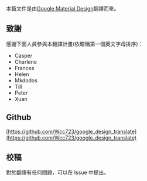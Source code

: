 本篇文件是由[Google Material Design](http://www.google.com/design/spec/material-design/introduction.html)翻譯而來。

## 致謝

感謝下面人員參與本翻譯計畫(依暱稱第一個英文字母排序)：

- Casper
- Charlene
- Frances
- Helen
- Mkdodos
- Till
- Peter
- Xuan

## Github

[https://github.com/Wcc723/google_design_translate](https://github.com/Wcc723/google_design_translate)

## 校稿

對於翻譯有任何問題，可以在 Issue 中提出。